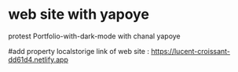 # web site with yapoye
protest Portfolio-with-dark-mode with chanal yapoye

#add property localstorige
link of web site :
https://lucent-croissant-dd61d4.netlify.app
